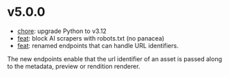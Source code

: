 # v5.0.0

- [chore](ddfd3fd5c1b5150bcbfce84cecfaec3a3cb58682): upgrade Python to v3.12
- [feat](79d6bbb1b592521784e117139b2d22ef16f0fc76): block AI scrapers with robots.txt (no panacea)
- [feat](d9abefeffb75cc4af5be42a5886166397c1ec988): renamed endpoints that can handle URL identifiers.

The new endpoints enable that the url identifier of an asset is passed along to the metadata, preview or rendition renderer.
